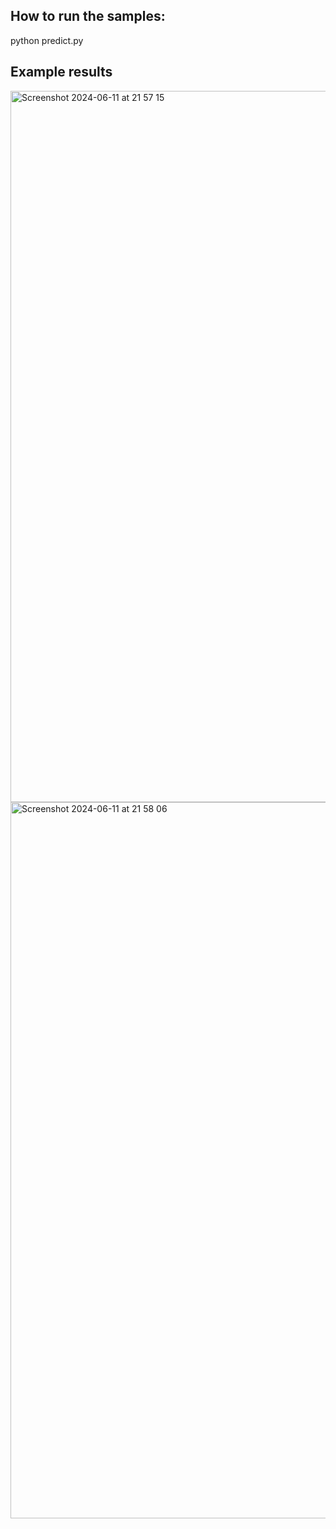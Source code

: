 ## How to run the samples:
python predict.py

## Example results

<img width="1138" alt="Screenshot 2024-06-11 at 21 57 15" src="https://github.com/Cicicai379/automatic-sleep-staging/assets/103560915/db89941a-f718-4b49-9752-af0e128a617a">
<img width="1146" alt="Screenshot 2024-06-11 at 21 58 06" src="https://github.com/Cicicai379/automatic-sleep-staging/assets/103560915/ef3ce0df-4860-4afc-bcea-87c7c2f71f90">
